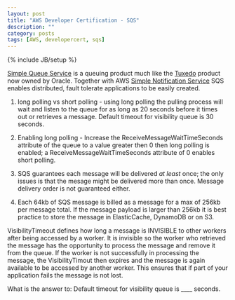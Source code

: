 ```yaml
---
layout: post
title: "AWS Developer Certification - SQS"
description: ""
category: posts
tags: [AWS, developercert, sqs]
---
```

{% include JB/setup %}

[Simple Queue Service](https://aws.amazon.com/sqs/) is a queuing product much like the [Tuxedo](http://www.oracle.com/us/products/middleware/cloud-app-foundation/tuxedo/message-queue/overview/index.html) product now owned by Oracle. Together with AWS [Simple Notification Service](http://aws.amazon.com/sns/) SQS enables distributed, fault tolerate applications to be easily created.  

1. long polling vs short polling - using long polling the pulling process will wait and listen to the queue for as long as 20 seconds before it times out or retrieves a message.  Default timeout for visibility queue is 30 seconds.

2. Enabling long polling - Increase the ReceiveMessageWaitTimeSeconds attribute of the queue to a value greater then 0 then long polling is enabled; a ReceiveMessageWaitTimeSeconds attribute of 0 enables short polling.

2. SQS guarantees each message will be delivered *at least* once; the only issues is that the mesage might be delivered more than once. Message delivery order is not guaranteed either.

3. Each 64kb of SQS message is billed as a message for a max of 256kb per message total. If the message payload is larger than 256kb it is best practice to store the message in ElasticCache, DynamoDB or on S3.

VisibilityTimeout defines how long a message is INVISIBLE to other workers after being accessed by a worker. It is invisible so the worker who retrieved the message has the opportunity to process the message and remove it from the queue. If the worker is not successfully in processing the message, the VisibilityTimout then expires and the message is again available to be accessed by another worker. This ensures that if part of your application fails the message is not lost. 

What is the answer to: Default timeout for visibility queue is ____ seconds.

